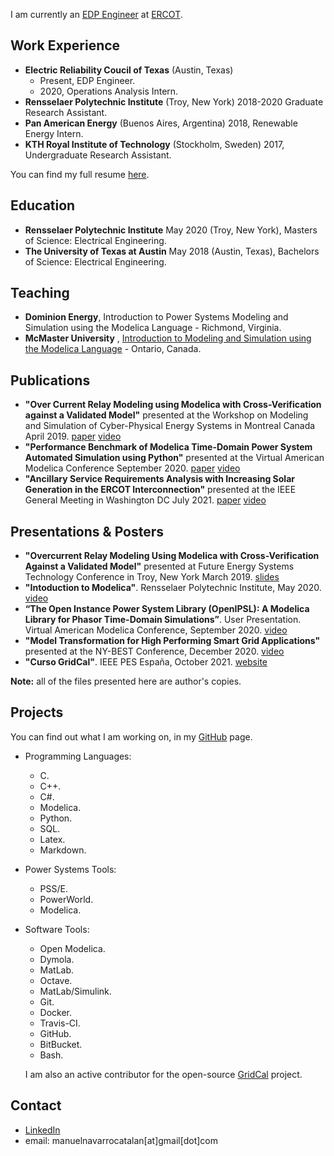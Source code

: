 I am currently an [EDP Engineer](http://www.ercot.com/careers/edp) at [ERCOT](http://www.ercot.com).

## Work Experience
- **Electric Reliability Coucil of Texas** (Austin, Texas) 
  - Present, EDP Engineer.
  - 2020, Operations Analysis Intern.
- **Rensselaer Polytechnic Institute** (Troy, New York) 2018-2020 Graduate Research Assistant.
- **Pan American Energy** (Buenos Aires, Argentina) 2018, Renewable Energy Intern.
- **KTH Royal Institute of Technology** (Stockholm, Sweden) 2017, Undergraduate Research Assistant.

You can find my full resume [here](Files/MENCResume.pdf).

## Education
- **Rensselaer Polytechnic Institute** May 2020 (Troy, New York), Masters of Science: Electrical Engineering.
- **The University of Texas at Austin** May 2018 (Austin, Texas), Bachelors of Science: Electrical Engineering.

## Teaching
 - **Dominion Energy**,  Introduction to Power Systems Modeling and Simulation using the Modelica Language - Richmond, Virginia.
 - **McMaster University** , [Introduction to Modeling and Simulation using the Modelica Language](https://energy.mcmaster.ca/alsetlab-modelica-workshop-hosted-by-mies/) - Ontario, Canada.


## Publications
- **"Over Current Relay Modeling using Modelica with Cross-Verification against a Validated Model"** presented at the Workshop on Modeling and Simulation of Cyber-Physical Energy Systems in Montreal Canada April 2019. [paper](Files/Publication1.pdf) [video](https://youtu.be/b-7hT0SObqc)
- **"Performance Benchmark of Modelica Time-Domain Power System Automated Simulation using Python"** presented at the Virtual American Modelica Conference September 2020. [paper](Files/Publication2.pdf) [video](https://youtu.be/1WaauLc3xpc)
- **"Ancillary Service Requirements Analysis with Increasing Solar Generation in the ERCOT Interconnection"** presented at the IEEE General Meeting in Washington DC July 2021. [paper](Files/Publication3.pdf) [video](https://youtu.be/Cr280zKCTYg)

## Presentations & Posters
- **"Overcurrent Relay Modeling Using Modelica with Cross-Verification Against a Validated Model"** presented at Future Energy Systems Technology Conference in Troy, New York March 2019. [slides](Files/OverCurrentRelay.pdf)
- **"Intoduction to Modelica"**. Rensselaer Polytechnic Institute, May 2020. [video](https://youtu.be/OkAr5is7Ix4)
- **“The Open Instance Power System Library (OpenIPSL): A Modelica Library for Phasor Time-Domain Simulations”**. User Presentation. Virtual American Modelica Conference, September 2020. [video](https://youtu.be/2i3fvgFtcYA)
- **"Model Transformation for High Performing Smart Grid Applications"** presented at the NY-BEST Conference, December 2020. [video](https://www.youtube.com/watch?v=HX4KDLhzN0Y)
- **"Curso GridCal"**. IEEE PES España, October 2021. [website](https://events.vtools.ieee.org/m/283428)

**Note:** all of the files presented here are author's copies.


## Projects 
You can find out what I am working on, in my [GitHub](https://github.com/ManuelNvro) page.

- Programming Languages:
  - C.
  - C++.
  - C#.
  - Modelica.
  - Python.
  - SQL.
  - Latex.
  - Markdown.
  
- Power Systems Tools:
  - PSS/E.
  - PowerWorld.
  - Modelica.

- Software Tools:
  - Open Modelica.
  - Dymola.
  - MatLab.
  - Octave.
  - MatLab/Simulink.
  - Git.
  - Docker.
  - Travis-CI.
  - GitHub.
  - BitBucket.
  - Bash.

  I am also an active contributor for the open-source [GridCal](http://www.gridcal.org) project.

## Contact
- [LinkedIn](https://www.linkedin.com/in/manuel-navarro-catalan/)
- email: manuelnavarrocatalan[at]gmail[dot]com

